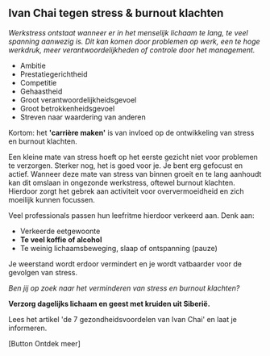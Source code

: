 ## Ivan Chai tegen stress & burnout klachten

_Werkstress ontstaat wanneer er in het menselijk lichaam te lang, te veel spanning aanwezig is. Dit kan komen door problemen op werk, een te hoge werkdruk, meer verantwoordelijkheden of controle door het management._

* Ambitie
* Prestatiegerichtheid
* Competitie
* Gehaastheid
* Groot verantwoordelijkheidsgevoel 
* Groot betrokkenheidsgevoel 
* Streven naar waardering van anderen 

Kortom: het **'carrière maken'** is van invloed op de ontwikkeling van stress en burnout klachten.

Een kleine mate van stress hoeft op het eerste gezicht niet voor problemen te verzorgen. Sterker nog, het is goed voor je. Je bent erg gefocust en actief. Wanneer deze mate van stress van binnen groeit en te lang aanhoudt kan dit omslaan in ongezonde werkstress, oftewel burnout klachten. Hierdoor zorgt het gebrek aan activiteit voor oververmoeidheid en zich moeilijk kunnen focussen.

Veel professionals passen hun leefritme hierdoor verkeerd aan. Denk aan: 
* Verkeerde eetgewoonte
* **Te veel koffie of alcohol** 
* Te weinig lichaamsbeweging, slaap of ontspanning (pauze)

Je weerstand wordt erdoor vermindert en je wordt vatbaarder voor de gevolgen van stress.

_Ben jij op zoek naar het verminderen van stress en burnout klachten?_ <br>

**Verzorg dagelijks lichaam en geest met kruiden uit Siberië.**

Lees het artikel 'de 7 gezondheidsvoordelen van Ivan Chai' en laat je informeren.

[Button Ontdek meer]
